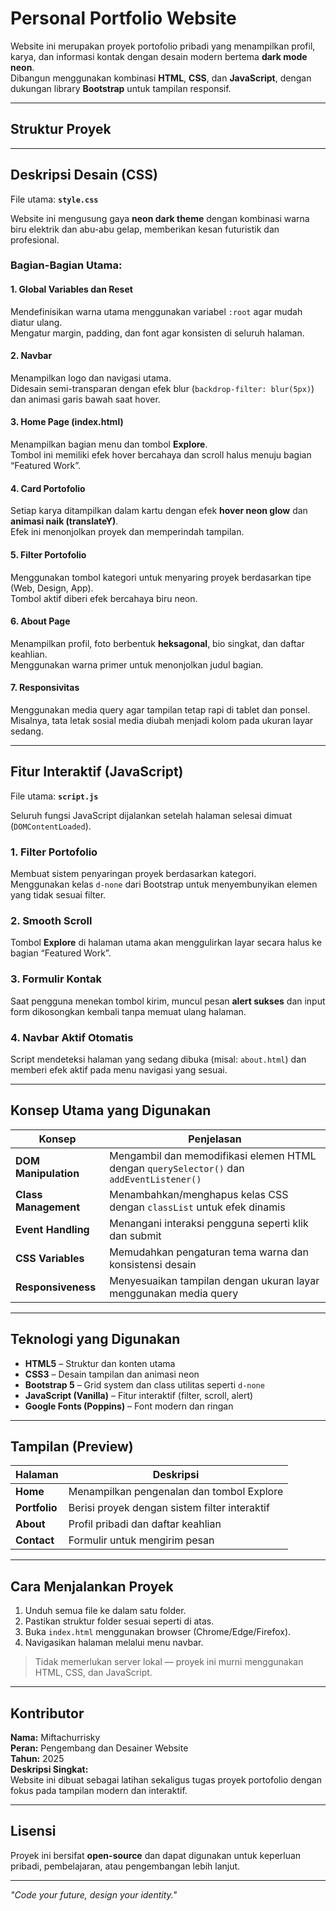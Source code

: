 # Personal Portfolio Website

Website ini merupakan proyek portofolio pribadi yang menampilkan profil, karya, dan informasi kontak dengan desain modern bertema **dark mode neon**.  
Dibangun menggunakan kombinasi **HTML**, **CSS**, dan **JavaScript**, dengan dukungan library **Bootstrap** untuk tampilan responsif.

---

##  Struktur Proyek


---

##  Deskripsi Desain (CSS)

File utama: **`style.css`**

Website ini mengusung gaya **neon dark theme** dengan kombinasi warna biru elektrik dan abu-abu gelap, memberikan kesan futuristik dan profesional.

###  Bagian-Bagian Utama:

#### 1. **Global Variables dan Reset**
Mendefinisikan warna utama menggunakan variabel `:root` agar mudah diatur ulang.  
Mengatur margin, padding, dan font agar konsisten di seluruh halaman.

#### 2. **Navbar**
Menampilkan logo dan navigasi utama.  
Didesain semi-transparan dengan efek blur (`backdrop-filter: blur(5px)`) dan animasi garis bawah saat hover.

#### 3. **Home Page (index.html)**
Menampilkan bagian menu dan tombol **Explore**.  
Tombol ini memiliki efek hover bercahaya dan scroll halus menuju bagian “Featured Work”.

#### 4. **Card Portofolio**
Setiap karya ditampilkan dalam kartu dengan efek **hover neon glow** dan **animasi naik (translateY)**.  
Efek ini menonjolkan proyek dan memperindah tampilan.

#### 5. **Filter Portofolio**
Menggunakan tombol kategori untuk menyaring proyek berdasarkan tipe (Web, Design, App).  
Tombol aktif diberi efek bercahaya biru neon.

#### 6. **About Page**
Menampilkan profil, foto berbentuk **heksagonal**, bio singkat, dan daftar keahlian.  
Menggunakan warna primer untuk menonjolkan judul bagian.

#### 7. **Responsivitas**
Menggunakan media query agar tampilan tetap rapi di tablet dan ponsel.  
Misalnya, tata letak sosial media diubah menjadi kolom pada ukuran layar sedang.

---

##  Fitur Interaktif (JavaScript)

File utama: **`script.js`**

Seluruh fungsi JavaScript dijalankan setelah halaman selesai dimuat (`DOMContentLoaded`).

###  1. Filter Portofolio
Membuat sistem penyaringan proyek berdasarkan kategori.  
Menggunakan kelas `d-none` dari Bootstrap untuk menyembunyikan elemen yang tidak sesuai filter.

###  2. Smooth Scroll
Tombol **Explore** di halaman utama akan menggulirkan layar secara halus ke bagian “Featured Work”.

###  3. Formulir Kontak
Saat pengguna menekan tombol kirim, muncul pesan **alert sukses** dan input form dikosongkan kembali tanpa memuat ulang halaman.

###  4. Navbar Aktif Otomatis
Script mendeteksi halaman yang sedang dibuka (misal: `about.html`) dan memberi efek aktif pada menu navigasi yang sesuai.

---

##  Konsep Utama yang Digunakan

| Konsep | Penjelasan |
|--------|-------------|
| **DOM Manipulation** | Mengambil dan memodifikasi elemen HTML dengan `querySelector()` dan `addEventListener()` |
| **Class Management** | Menambahkan/menghapus kelas CSS dengan `classList` untuk efek dinamis |
| **Event Handling** | Menangani interaksi pengguna seperti klik dan submit |
| **CSS Variables** | Memudahkan pengaturan tema warna dan konsistensi desain |
| **Responsiveness** | Menyesuaikan tampilan dengan ukuran layar menggunakan media query |

---

##  Teknologi yang Digunakan

- **HTML5** – Struktur dan konten utama
- **CSS3** – Desain tampilan dan animasi neon
- **Bootstrap 5** – Grid system dan class utilitas seperti `d-none`
- **JavaScript (Vanilla)** – Fitur interaktif (filter, scroll, alert)
- **Google Fonts (Poppins)** – Font modern dan ringan

---

##  Tampilan (Preview)

| Halaman | Deskripsi |
|----------|------------|
|  **Home** | Menampilkan pengenalan dan tombol Explore |
|  **Portfolio** | Berisi proyek dengan sistem filter interaktif |
|  **About** | Profil pribadi dan daftar keahlian |
|  **Contact** | Formulir untuk mengirim pesan |

---

##  Cara Menjalankan Proyek

1. Unduh semua file ke dalam satu folder.  
2. Pastikan struktur folder sesuai seperti di atas.  
3. Buka `index.html` menggunakan browser (Chrome/Edge/Firefox).  
4. Navigasikan halaman melalui menu navbar.

>  Tidak memerlukan server lokal — proyek ini murni menggunakan HTML, CSS, dan JavaScript.

---

##  Kontributor

**Nama:** Miftachurrisky  
**Peran:** Pengembang dan Desainer Website  
**Tahun:** 2025  
**Deskripsi Singkat:**  
Website ini dibuat sebagai latihan sekaligus tugas proyek portofolio dengan fokus pada tampilan modern dan interaktif.

---

##  Lisensi

Proyek ini bersifat **open-source** dan dapat digunakan untuk keperluan pribadi, pembelajaran, atau pengembangan lebih lanjut.

---

 *"Code your future, design your identity."* 

